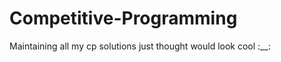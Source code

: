 # Competitive-Programming
Maintaining all my cp solutions just thought would look cool :__:
<!-- lol sad hehe-->
